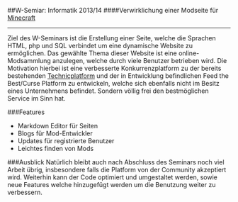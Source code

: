 ##W-Semiar: Informatik 2013/14
####Verwirklichung einer Modseite für [Minecraft](https://minecraft.net/)
___
Ziel des W-Seminars ist die Erstellung einer Seite, welche die Sprachen HTML, php und SQL verbindet um eine dynamische Website zu ermöglichen. Das gewählte Thema dieser Website ist eine online-Modsammlung anzulegen, welche durch viele Benutzer betrieben wird.
Die Motivation hierbei ist eine verbesserte Konkurrenzplatform zu der bereits bestehenden [Technicplatform](http://technicpack.net) und der in Entwicklung befindlichen Feed the Best/Curse Platform zu entwickeln, welche sich ebenfalls nicht im Besitz eines Unternehmens befindet. Sondern völlig frei den bestmöglichen Service im Sinn hat.

###Features

* Markdown Editor für Seiten
* Blogs für Mod-Entwickler
* Updates für registrierte Benutzer
* Leichtes finden von Mods

###Ausblick
Natürlich bleibt auch nach Abschluss des Seminars noch viel Arbeit übrig, insbesondere falls die Platform von der Community akzeptiert wird. Weiterhin kann der Code optimiert und umgestaltet werden, sowie neue Features welche hinzugefügt werden um die Benutzung weiter zu verbessern.